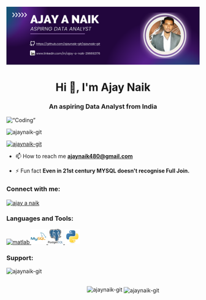 ![logo](https://github.com/ajaynaik-git/ajaynaik-git/blob/main/Blue%20%26%20white%20minimal%20linkedin%20profile%20cover%20image(1).png)
<h1 align="center">Hi 👋, I'm Ajay Naik</h1>
<h3 align="center">An aspiring Data Analyst from India</h3>
<img align =“right” alt= “Coding” width= “256” src= https://aclm.in/wp-content/uploads/2021/07/dashboard_examples_aclm.gif>
<p align="left"> <img src="https://komarev.com/ghpvc/?username=ajaynaik-git&label=Profile%20views&color=0e75b6&style=flat" alt="ajaynaik-git" /> </p>

<p align="left"> <a href="https://github.com/ryo-ma/github-profile-trophy"><img src="https://github-profile-trophy.vercel.app/?username=ajaynaik-git" alt="ajaynaik-git" /></a> </p>

- 📫 How to reach me **ajaynaik480@gmail.com**

- ⚡ Fun fact **Even in 21st century MYSQL doesn't recognise Full Join.**

<h3 align="left">Connect with me:</h3>
<p align="left">
<a href="https://linkedin.com/in/ajay a naik" target="blank"><img align="center" src="https://raw.githubusercontent.com/rahuldkjain/github-profile-readme-generator/master/src/images/icons/Social/linked-in-alt.svg" alt="ajay a naik" height="30" width="40" /></a>
</p>

<h3 align="left">Languages and Tools:</h3>
<p align="left"> <a href="https://www.mathworks.com/" target="_blank" rel="noreferrer"> <img src="https://upload.wikimedia.org/wikipedia/commons/2/21/Matlab_Logo.png" alt="matlab" width="40" height="40"/> </a> <a href="https://www.mysql.com/" target="_blank" rel="noreferrer"> <img src="https://raw.githubusercontent.com/devicons/devicon/master/icons/mysql/mysql-original-wordmark.svg" alt="mysql" width="40" height="40"/> </a> <a href="https://www.postgresql.org" target="_blank" rel="noreferrer"> <img src="https://raw.githubusercontent.com/devicons/devicon/master/icons/postgresql/postgresql-original-wordmark.svg" alt="postgresql" width="40" height="40"/> </a> <a href="https://www.python.org" target="_blank" rel="noreferrer"> <img src="https://raw.githubusercontent.com/devicons/devicon/master/icons/python/python-original.svg" alt="python" width="40" height="40"/> </a> </p>

<h3 align="left">Support:</h3>
<p><a href="https://www.buymeacoffee.com/ajaynaik-git "> <img align="left" src="https://cdn.buymeacoffee.com/buttons/v2/default-yellow.png" height="50" width="210" alt="ajaynaik-git " /></a></p><br><br>

<p><img align="left" src="https://github-readme-stats.vercel.app/api/top-langs?username=ajaynaik-git&show_icons=true&locale=en&layout=compact" alt="ajaynaik-git" /></p>

<p>&nbsp;<img align="center" src="https://github-readme-stats.vercel.app/api?username=ajaynaik-git&show_icons=true&locale=en" alt="ajaynaik-git" /></p>

